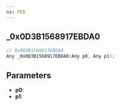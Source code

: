 ```yaml
---
ns: PED
---
```

## _0x0D3B1568917EBDA0

```c
// 0x0D3B1568917EBDA0
Any _0x0D3B1568917EBDA0(Any p0, Any p1);
```

## Parameters
* **p0**:
* **p1**:
